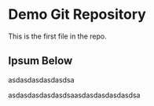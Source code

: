 # Demo Git Repository

This is the first file in the repo.

## Ipsum Below

asdasdasdasdasdsa

asdasdasdasdasdsaasdasdasdasdasdsa